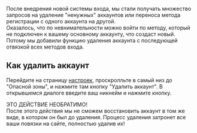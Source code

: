 После внедрения новой системы входа, мы стали получать множество запросов на удаление "ненужных" аккаунтов или переноса метода регистрации с одного аккаунта на другой.  
Оказалось, что по невнимательности можно войти по методу, который не подключен к вашему основному аккаунту, что создаст новый. Потому мы добавили функцию удаления аккаунта с последующей отвязкой всех методов входа.

## Как удалить аккаунт
Перейдите на страницу [настроек](/me/settings), проскролльте в самый низ до "Опасной зоны", и нажмите там кнопку "Удалить аккаунт". В открывшемся диалоге введите ваш никнейм и нажмите кнопку.  

<Warn>
ЭТО ДЕЙСТВИЕ НЕОБРАТИМО!</br>
После этого действия мы не сможем восстановить аккаунт в том же виде, в котором он был до удаления. Процесс удаления затронет все ваши повязки на сайте, полностью удалив их!
</Warn>